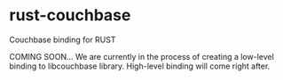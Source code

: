 # rust-couchbase
Couchbase binding for RUST

COMING SOON...
We are currently in the process of creating a low-level binding to libcouchbase library.
High-level binding will come right after.
